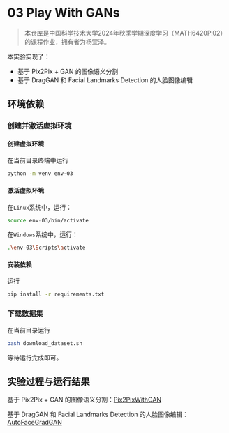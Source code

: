 # 03 Play With GANs

> 本仓库是中国科学技术大学2024年秋季学期深度学习（MATH6420P.02）的课程作业，拥有者为杨萱泽。

本实验实现了：
- 基于 Pix2Pix + GAN 的图像语义分割
- 基于 DragGAN 和 Facial Landmarks Detection 的人脸图像编辑

## 环境依赖

### 创建并激活虚拟环境

#### 创建虚拟环境

在当前目录终端中运行

```bash
python -m venv env-03
```

#### 激活虚拟环境

在`Linux`系统中，运行：
```bash
source env-03/bin/activate
```

在`Windows`系统中，运行：
```bash
.\env-03\Scripts\activate
```

#### 安装依赖

运行
```bash
pip install -r requirements.txt
```

### 下载数据集

在当前目录运行
```bash
bash download_dataset.sh
```

等待运行完成即可。

## 实验过程与运行结果

基于 Pix2Pix + GAN 的图像语义分割：[Pix2PixWithGAN](Pix2PixWithGAN/README.md)

基于 DragGAN 和 Facial Landmarks Detection 的人脸图像编辑：[AutoFaceGradGAN](AutoFaceDragGAN/README.md)
